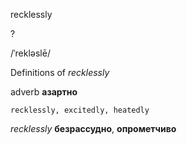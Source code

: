 recklessly

?

/ˈrekləslē/

Definitions of _recklessly_

adverb
**азартно**

    recklessly, excitedly, heatedly

_recklessly_
**безрассудно**, **опрометчиво**